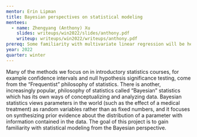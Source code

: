 ```yaml
---
mentor: Erin Lipman
title: Bayesian perspectives on statistical modeling
mentees:
  - name: Zhengyang (Anthony) Xu
    slides: writeups/win2022/slides/anthony.pdf
    writeup: writeups/win2022/writeups/anthony.pdf
prereq: Some familiarity with multivariate linear regression will be helpful, as will some familiarity with R.  Our project can be either more technical or more conceptual depending on the background and interests of the student.
year: 2022
quarter: winter
---
```

Many of the methods we focus on in introductory statistics courses, for example confidence intervals and null hypothesis significance testing, come from the “Frequentist” philosophy of statistics. There is another, increasingly popular,  philosophy of statistics called “Bayesian” statistics which has its own ways of conceptualizing and analyzing data. Bayesian statistics views parameters in the world (such as the effect of a medical treatment) as random variables rather than as fixed numbers, and it focuses on synthesizing prior evidence about the distribution of a parameter with information contained in the data. The goal of this project is to gain familiarity with statistical modeling from the Bayesian perspective.